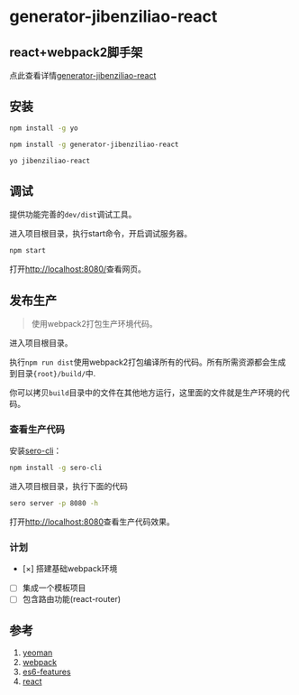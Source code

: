 # generator-jibenziliao-react

## react+webpack2脚手架

 点此查看详情[generator-jibenziliao-react](https://jibenziliao.github.io/generator-jibenziliao-react/)

## 安装 ##

```bash
npm install -g yo

npm install -g generator-jibenziliao-react

yo jibenziliao-react
```

## 调试 ##

提供功能完善的`dev/dist`调试工具。

进入项目根目录，执行start命令，开启调试服务器。

```bash
npm start
```

打开[http://localhost:8080/](http://localhost:8080/)查看网页。

## 发布生产 ##

> 使用webpack2打包生产环境代码。

进入项目根目录。

执行`npm run dist`使用webpack2打包编译所有的代码。所有所需资源都会生成到目录`{root}/build/`中.

你可以拷贝`build`目录中的文件在其他地方运行，这里面的文件就是生产环境的代码。

### 查看生产代码 ###

安装[sero-cli](https://github.com/leftstick/Sero-cli)：
```bash
npm install -g sero-cli
```

进入项目根目录，执行下面的代码
```bash
sero server -p 8080 -h
```

打开[http://localhost:8080](http://localhost:8080)查看生产代码效果。

### 计划 ###
- [×] 搭建基础webpack环境
- [ ] 集成一个模板项目
- [ ] 包含路由功能(react-router)

## 参考 ##

1. [yeoman](http://yeoman.io/)
2. [webpack](https://webpack.js.org/)
3. [es6-features](https://github.com/lukehoban/es6features)
4. [react](http://facebook.github.io/react/)
